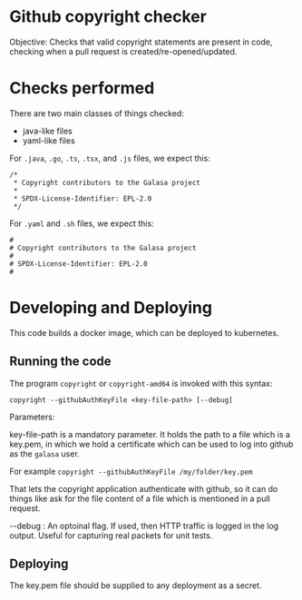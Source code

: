 # Github copyright checker

Objective: Checks that valid copyright statements are present in code, checking when a pull request is created/re-opened/updated.

# Checks performed

There are two main classes of things checked:
- java-like files
- yaml-like files

For `.java`, `.go`, `.ts`, `.tsx`, and `.js` files, we expect this:
```
/* 
 * Copyright contributors to the Galasa project
 *
 * SPDX-License-Identifier: EPL-2.0
 */
```

For `.yaml` and `.sh` files, we expect this:
```
#
# Copyright contributors to the Galasa project
#
# SPDX-License-Identifier: EPL-2.0
#
```

# Developing and Deploying

This code builds a docker image, which can be deployed to kubernetes.

## Running the code

The program `copyright` or `copyright-amd64` is invoked with this syntax:

```
copyright --githubAuthKeyFile <key-file-path> [--debug]
```

Parameters:

key-file-path is a mandatory parameter. It holds the path to a file which is a key.pem, in which we hold a 
certificate which can be used to log into github as the `galasa` user.

For example `copyright --githubAuthKeyFile /my/folder/key.pem`

That lets the copyright application authenticate with github, so it can do things like ask for the file content
of a file which is mentioned in a pull request.

--debug : An optoinal flag. If used, then HTTP traffic is logged in the log output. Useful for capturing real packets for unit tests.

## Deploying

The key.pem file should be supplied to any deployment as a secret.

